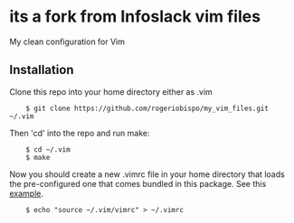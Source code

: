 # its a fork from  Infoslack vim files  
My clean configuration for Vim

## Installation

Clone this repo into your home directory either as .vim

        $ git clone https://github.com/rogeriobispo/my_vim_files.git ~/.vim

Then 'cd' into the repo and run make:

        $ cd ~/.vim
        $ make

Now you should create a new .vimrc file in your home directory that loads
the pre-configured one that comes bundled in this package. See this [example](https://github.com/infoslack/dotfiles/blob/master/dot/vimrc).

        $ echo "source ~/.vim/vimrc" > ~/.vimrc
